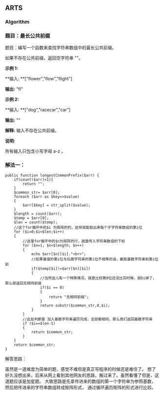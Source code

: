 ## ARTS

### Algorithm

### 题目：最长公共前缀

题目：编写一个函数来查找字符串数组中的最长公共前缀。

如果不存在公共前缀，返回空字符串 ""。

**示例 1:**

**输入: **["flower","flow","flight"]

**输出:** "fl"

**示例 2:**

**输入: **["dog","racecar","car"]

**输出:** ""

**解释:** 输入不存在公共前缀。

**说明:**

所有输入只包含小写字母 a-z 。


### 解法一：
```
public function longestCommonPrefix($arr) {
    if(count($arr)<1){
        return "";
    }
    $common_str= $arr[0];
    foreach ($arr as $key=>$value)
    {
        $arr[$key] = str_split($value);
    }
    $length = count($arr);
    $temp = $arr[0];
    $len = count($temp);
    //这个for循环中的$i 为矩阵的列，这样就能取出来每个子字符串数组的第i位
    for ($i=0;$i<$len;$i++)
    {
        //这里for循环中的$n为矩阵的行，就是传入字符串数组的下标
        for ($n=1; $n<$length; $n++)
        {
            echo $arr[$n][$i]."<br>";
            //如果基值的第i位与后面字符串的第i位不相等的话，截取基数字符串到第i位前
            if($temp[$i]!=$arr[$n][$i])
            {
                //当然这儿有一个特殊情况，就是比较第0位还没比完时候，就bi掉了，那么就返回无相同前缀
                if($i == 0)
                {
                    return "无相同前缀";
                }
                return substr($common_str,0,$i);
            }
        }
        //此处判断是 加入基数字符串遍历完成，全部都相同，那么我们返回基数字符串
        if ($i==$len-1)
        {
            return $common_str;
        }
    }
    return $common_str;
}
```

解答思路：

虽然是一道难度为简单的题，感觉不难但是真正写程序的时候还是难住了。
想了好久没想出来，后来从网上看到其他网友的思路，搬过来了。虽然看懂了但是，这道题应该是加星题。
大致思路是先拿传进来的数组的第一个字符串为参照基数，然后把传进来的字符串数组转成矩阵形式，
通过循环遍历矩阵的形式进行比较。
